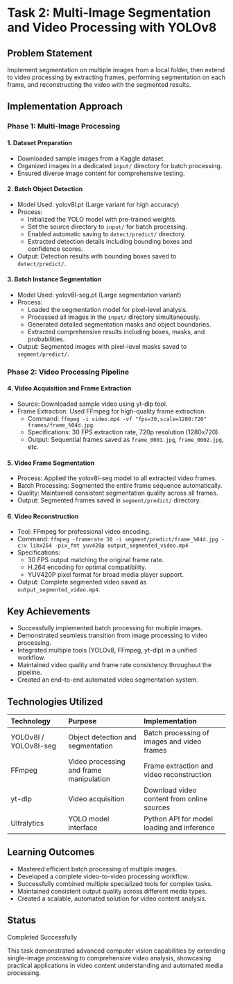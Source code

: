 # Task 2: Multi-Image Segmentation and Video Processing with YOLOv8

## Problem Statement

Implement segmentation on multiple images from a local folder, then extend to video processing by extracting frames, performing segmentation on each frame, and reconstructing the video with the segmented results.

## Implementation Approach

### Phase 1: Multi-Image Processing

#### 1. Dataset Preparation
- Downloaded sample images from a Kaggle dataset.
- Organized images in a dedicated `input/` directory for batch processing.
- Ensured diverse image content for comprehensive testing.

#### 2. Batch Object Detection
- Model Used: yolov8l.pt (Large variant for high accuracy)
- Process:
  - Initialized the YOLO model with pre-trained weights.
  - Set the source directory to `input/` for batch processing.
  - Enabled automatic saving to `detect/predict/` directory.
  - Extracted detection details including bounding boxes and confidence scores.
- Output: Detection results with bounding boxes saved to `detect/predict/`.

#### 3. Batch Instance Segmentation
- Model Used: yolov8l-seg.pt (Large segmentation variant)
- Process:
  - Loaded the segmentation model for pixel-level analysis.
  - Processed all images in the `input/` directory simultaneously.
  - Generated detailed segmentation masks and object boundaries.
  - Extracted comprehensive results including boxes, masks, and probabilities.
- Output: Segmented images with pixel-level masks saved to `segment/predict/`.

### Phase 2: Video Processing Pipeline

#### 4. Video Acquisition and Frame Extraction
- Source: Downloaded sample video using yt-dlp tool.
- Frame Extraction: Used FFmpeg for high-quality frame extraction.
  - Command: `ffmpeg -i video.mp4 -vf "fps=30,scale=1280:720" frames/frame_%04d.jpg`
  - Specifications: 30 FPS extraction rate, 720p resolution (1280x720).
  - Output: Sequential frames saved as `frame_0001.jpg`, `frame_0002.jpg`, etc.

#### 5. Video Frame Segmentation
- Process: Applied the yolov8l-seg model to all extracted video frames.
- Batch Processing: Segmented the entire frame sequence automatically.
- Quality: Maintained consistent segmentation quality across all frames.
- Output: Segmented frames saved in `segment/predict/` directory.

#### 6. Video Reconstruction
- Tool: FFmpeg for professional video encoding.
- Command: `ffmpeg -framerate 30 -i segment/predict/frame_%04d.jpg -c:v libx264 -pix_fmt yuv420p output_segmented_video.mp4`
- Specifications:
  - 30 FPS output matching the original frame rate.
  - H.264 encoding for optimal compatibility.
  - YUV420P pixel format for broad media player support.
- Output: Complete segmented video saved as `output_segmented_video.mp4`.

## Key Achievements

- Successfully implemented batch processing for multiple images.
- Demonstrated seamless transition from image processing to video processing.
- Integrated multiple tools (YOLOv8, FFmpeg, yt-dlp) in a unified workflow.
- Maintained video quality and frame rate consistency throughout the pipeline.
- Created an end-to-end automated video segmentation system.

## Technologies Utilized

| Technology         | Purpose                                        | Implementation                               |
|:------------------|:-----------------------------------------------|:----------------------------------------------|
| YOLOv8l / YOLOv8l-seg | Object detection and segmentation               | Batch processing of images and video frames   |
| FFmpeg             | Video processing and frame manipulation        | Frame extraction and video reconstruction     |
| yt-dlp             | Video acquisition                               | Download video content from online sources    |
| Ultralytics        | YOLO model interface                            | Python API for model loading and inference    |

## Learning Outcomes

- Mastered efficient batch processing of multiple images.
- Developed a complete video-to-video processing workflow.
- Successfully combined multiple specialized tools for complex tasks.
- Maintained consistent output quality across different media types.
- Created a scalable, automated solution for video content analysis.

## Status

Completed Successfully

This task demonstrated advanced computer vision capabilities by extending single-image processing to comprehensive video analysis, showcasing practical applications in video content understanding and automated media processing.
